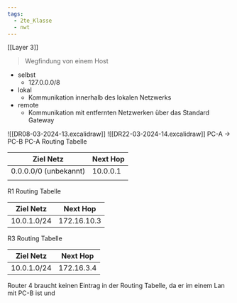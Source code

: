 ```yaml
---
tags:
  - 2te_Klasse
  - nwt
---
```

[[Layer 3]]
> Wegfindung von einem Host 

- selbst
	- 127.0.0.0/8  
- lokal 
	- Kommunikation innerhalb des lokalen Netzwerks 
- remote 
	- Kommunikation mit entfernten Netzwerken über das Standard Gateway 

![[DR08-03-2024-13.excalidraw]]
![[DR22-03-2024-14.excalidraw]]
PC-A → PC-B
PC-A Routing Tabelle

| Ziel Netz             | Next Hop |
| --------------------- | -------- |
| 0.0.0.0/0 (unbekannt) | 10.0.0.1 |
|                       |          |
R1 Routing Tabelle

| Ziel Netz   | Next Hop    |
| ----------- | ----------- |
| 10.0.1.0/24 | 172.16.10.3 |
R3 Routing Tabelle

| Ziel Netz   | Next Hop   |
| ----------- | ---------- |
| 10.0.1.0/24 | 172.16.3.4 |
Router 4 braucht keinen Eintrag in der Routing Tabelle, da er im einem Lan mit PC-B ist und 
